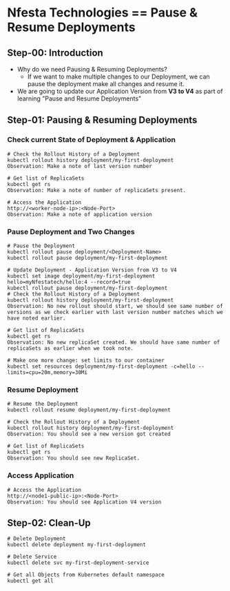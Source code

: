 # Nfesta Technologies == Pause & Resume Deployments

## Step-00: Introduction
- Why do we need Pausing & Resuming Deployments?
  - If we want to make multiple changes to our Deployment, we can pause the deployment make all changes and resume it. 
- We are going to update our Application Version from **V3 to V4** as part of learning "Pause and Resume Deployments"  

## Step-01: Pausing & Resuming Deployments
### Check current State of Deployment & Application
 ```
# Check the Rollout History of a Deployment
kubectl rollout history deployment/my-first-deployment  
Observation: Make a note of last version number

# Get list of ReplicaSets
kubectl get rs
Observation: Make a note of number of replicaSets present.

# Access the Application 
http://<worker-node-ip>:<Node-Port>
Observation: Make a note of application version
```

### Pause Deployment and Two Changes
```
# Pause the Deployment
kubectl rollout pause deployment/<Deployment-Name>
kubectl rollout pause deployment/my-first-deployment

# Update Deployment - Application Version from V3 to V4
kubectl set image deployment/my-first-deployment hello=myNfestatech/hello:4 --record=true
kubectl rollout pause deployment/my-first-deployment
# Check the Rollout History of a Deployment
kubectl rollout history deployment/my-first-deployment  
Observation: No new rollout should start, we should see same number of versions as we check earlier with last version number matches which we have noted earlier.

# Get list of ReplicaSets
kubectl get rs
Observation: No new replicaSet created. We should have same number of replicaSets as earlier when we took note. 

# Make one more change: set limits to our container
kubectl set resources deployment/my-first-deployment -c=hello --limits=cpu=20m,memory=30Mi
```
### Resume Deployment 
```
# Resume the Deployment
kubectl rollout resume deployment/my-first-deployment

# Check the Rollout History of a Deployment
kubectl rollout history deployment/my-first-deployment  
Observation: You should see a new version got created

# Get list of ReplicaSets
kubectl get rs
Observation: You should see new ReplicaSet.
```
### Access Application
```
# Access the Application 
http://<node1-public-ip>:<Node-Port>
Observation: You should see Application V4 version
```


## Step-02: Clean-Up
```
# Delete Deployment
kubectl delete deployment my-first-deployment

# Delete Service
kubectl delete svc my-first-deployment-service

# Get all Objects from Kubernetes default namespace
kubectl get all
```
